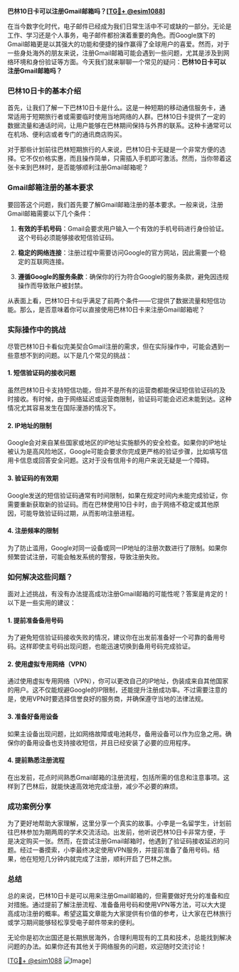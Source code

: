 **巴林10日卡可以注册Gmail邮箱吗？[[TG💪+ @esim1088](https://t.me/s/esim1088)]**

在当今数字化时代，电子邮件已经成为我们日常生活中不可或缺的一部分。无论是工作、学习还是个人事务，电子邮件都扮演着重要的角色。而Google旗下的Gmail邮箱更是以其强大的功能和便捷的操作赢得了全球用户的喜爱。然而，对于一些身处海外的朋友来说，注册Gmail邮箱可能会遇到一些问题，尤其是涉及到网络环境和身份验证等方面。今天我们就来聊聊一个常见的疑问：**巴林10日卡可以注册Gmail邮箱吗？**

### 巴林10日卡的基本介绍

首先，让我们了解一下巴林10日卡是什么。这是一种短期的移动通信服务卡，通常适用于短期旅行者或需要临时使用当地网络的人群。巴林10日卡提供了一定的数据流量和通话时间，让用户能够在巴林期间保持与外界的联系。这种卡通常可以在机场、便利店或者专门的通讯商店购买。

对于那些计划前往巴林短期旅行的人来说，巴林10日卡无疑是一个非常方便的选择。它不仅价格实惠，而且操作简单，只需插入手机即可激活。然而，当你带着这张卡来到巴林时，是否能够顺利注册Gmail邮箱呢？

### Gmail邮箱注册的基本要求

要回答这个问题，我们首先要了解Gmail邮箱注册的基本要求。一般来说，注册Gmail邮箱需要以下几个条件：

1. **有效的手机号码**：Gmail会要求用户输入一个有效的手机号码进行身份验证。这个号码必须能够接收短信验证码。
   
2. **稳定的网络连接**：注册过程中需要访问Google的官方网站，因此需要一个稳定的互联网连接。

3. **遵循Google的服务条款**：确保你的行为符合Google的服务条款，避免因违规操作而导致账户被封禁。

从表面上看，巴林10日卡似乎满足了前两个条件——它提供了数据流量和短信功能。那么，是否意味着你可以直接使用巴林10日卡来注册Gmail邮箱呢？

### 实际操作中的挑战

尽管巴林10日卡看似完美契合Gmail注册的需求，但在实际操作中，可能会遇到一些意想不到的问题。以下是几个常见的挑战：

#### 1. 短信验证码的接收问题

虽然巴林10日卡支持短信功能，但并不是所有的运营商都能保证短信验证码的及时接收。有时候，由于网络延迟或运营商限制，验证码可能会迟迟未能到达。这种情况尤其容易发生在国际漫游的情况下。

#### 2. IP地址的限制

Google会对来自某些国家或地区的IP地址实施额外的安全检查。如果你的IP地址被认为是高风险地区，Google可能会要求你完成更严格的验证步骤，比如填写信用卡信息或回答安全问题。这对于没有信用卡的用户来说无疑是一个障碍。

#### 3. 验证码的有效期

Google发送的短信验证码通常有时间限制，如果在规定时间内未能完成验证，你需要重新获取新的验证码。而在巴林使用10日卡时，由于网络不稳定或其他原因，可能导致验证码过期，从而影响注册进程。

#### 4. 注册频率的限制

为了防止滥用，Google对同一设备或同一IP地址的注册次数进行了限制。如果你频繁尝试注册，可能会触发系统的警报，导致注册失败。

### 如何解决这些问题？

面对上述挑战，有没有办法提高成功注册Gmail邮箱的可能性呢？答案是肯定的！以下是一些实用的建议：

#### 1. 提前准备备用号码

为了避免短信验证码接收失败的情况，建议你在出发前准备好一个可靠的备用号码。这样即使主号码出现问题，也能迅速切换到备用号码完成验证。

#### 2. 使用虚拟专用网络（VPN）

通过使用虚拟专用网络（VPN），你可以更改自己的IP地址，伪装成来自其他国家的用户。这不仅能规避Google的IP限制，还能提升注册成功率。不过需要注意的是，使用VPN时要选择信誉良好的服务商，并确保遵守当地的法律法规。

#### 3. 准备好备用设备

如果主设备出现问题，比如网络故障或电池耗尽，备用设备可以作为应急之用。确保你的备用设备也支持接收短信，并且已经安装了必要的应用程序。

#### 4. 提前熟悉注册流程

在出发前，花点时间熟悉Gmail邮箱的注册流程，包括所需的信息和注意事项。这样到了巴林后，就能快速高效地完成注册，减少不必要的麻烦。

### 成功案例分享

为了更好地帮助大家理解，这里分享一个真实的故事。小李是一名留学生，计划前往巴林参加为期两周的学术交流活动。出发前，他听说巴林10日卡非常方便，于是决定购买一张。然而，在尝试注册Gmail邮箱时，他遇到了验证码接收延迟的问题。经过一番摸索，小李最终决定使用VPN服务，并提前准备了备用号码。结果，他在短短几分钟内就完成了注册，顺利开启了巴林之旅。

### 总结

总的来说，巴林10日卡是可以用来注册Gmail邮箱的，但需要做好充分的准备和应对措施。通过提前了解注册流程、准备备用号码和使用VPN等方法，可以大大提高成功注册的概率。希望这篇文章能为大家提供有价值的参考，让大家在巴林旅行或学习期间能够轻松享受电子邮件带来的便利。

无论你是初次出国还是长期旅居海外，合理利用现有的工具和技术，总能找到解决问题的办法。如果你还有其他关于网络服务的问题，欢迎随时交流讨论！

[[TG💪+ @esim1088](https://t.me/s/esim1088) ![Image](https://i.postimg.cc/4NQfJmqS/Snipaste-2025-05-13-00-14-12.png)]